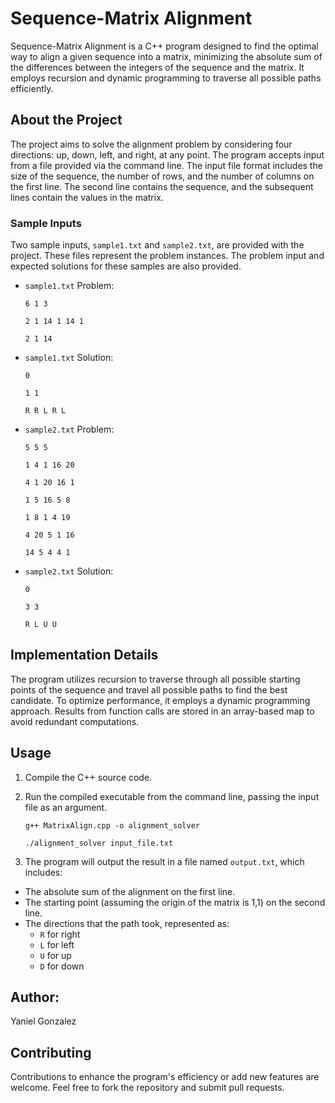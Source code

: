 # Sequence-Matrix Alignment

Sequence-Matrix Alignment is a C++ program designed to find the optimal way to align a given sequence into a matrix, minimizing the absolute sum of the differences between the integers of the sequence and the matrix. It employs recursion and dynamic programming to traverse all possible paths efficiently.

## About the Project

The project aims to solve the alignment problem by considering four directions: up, down, left, and right, at any point. The program accepts input from a file provided via the command line. The input file format includes the size of the sequence, the number of rows, and the number of columns on the first line. The second line contains the sequence, and the subsequent lines contain the values in the matrix.

### Sample Inputs

Two sample inputs, `sample1.txt` and `sample2.txt`, are provided with the project. These files represent the problem instances. The problem input and expected solutions for these samples are also provided.

- `sample1.txt` Problem:
  
  `6 1 3`

  `2 1 14 1 14 1`

  `2 1 14`

- `sample1.txt` Solution:
  
  `0`

  `1 1`

  `R R L R L`

- `sample2.txt` Problem:

  `5 5 5`
  
  `1 4 1 16 20`
  
  `4 1 20 16 1`
  
  `1 5 16 5 8`
  
  `1 8 1 4 19`
  
  `4 20 5 1 16`
  
  `14 5 4 4 1`

- `sample2.txt` Solution:

  `0`
  
  `3 3`
  
  `R L U U`

## Implementation Details

The program utilizes recursion to traverse through all possible starting points of the sequence and travel all possible paths to find the best candidate. To optimize performance, it employs a dynamic programming approach. Results from function calls are stored in an array-based map to avoid redundant computations.

## Usage

1. Compile the C++ source code.
2. Run the compiled executable from the command line, passing the input file as an argument.

   `g++ MatrixAlign.cpp -o alignment_solver`
   
   `./alignment_solver input_file.txt`

4. The program will output the result in a file named `output.txt`, which includes:
- The absolute sum of the alignment on the first line.
- The starting point (assuming the origin of the matrix is 1,1) on the second line.
- The directions that the path took, represented as:
  - `R` for right
  - `L` for left
  - `U` for up
  - `D` for down

## Author:
Yaniel Gonzalez

## Contributing

Contributions to enhance the program's efficiency or add new features are welcome. Feel free to fork the repository and submit pull requests.
